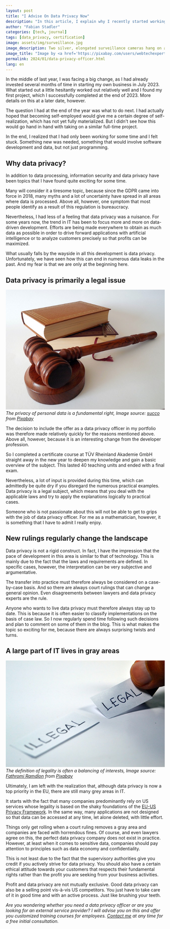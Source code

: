 ```yaml
---
layout: post
title: "I Advise On Data Privacy Now"
description: "In this article, I explain why I recently started working as a data privacy officer and why I think the topic is important." 
author: "Fabian Stadler"
categories: [tech, journal]
tags: [data_privacy, certification]
image: assets/img/surveillance.jpg
image_description: Two silver, elongated surveillance cameras hang on a wall, connected to two power boxes behind them via pipes and cables. The first camera is tilted slightly downwards to the right, the second camera is tilted slightly higher but also points to the right. Most of the wall is plastered with gray plaster. Only the upper edge of the picture shows gray bricks.
image_title: "Image by <a href='https://pixabay.com/users/webtechexperts-10518280/?utm_source=link-attribution&utm_medium=referral&utm_campaign=image&utm_content=7267551'>Joseph Mucira</a> from <a href='https://pixabay.com//?utm_source=link-attribution&utm_medium=referral&utm_campaign=image&utm_content=7267551'>Pixabay</a>"
permalink: 2024/01/data-privacy-officer.html
lang: en
---
```


In the middle of last year, I was facing a big change, as I had already invested several months of time in starting my own business in July 2023. What started out a little hesitantly worked out relatively well and I found my first project, which I successfully completed at the end of 2023. More details on this at a later date, however.

The question I had at the end of the year was what to do next. I had actually hoped that becoming self-employed would give me a certain degree of self-realization, which has not yet fully materialized. But I didn't see how this would go hand in hand with taking on a similar full-time project.

In the end, I realized that I had only been working for some time and I felt stuck. Something new was needed, something that would involve software development and data, but not just programming.

## Why data privacy?

In addition to data processing, information security and data privacy have been topics that I have found quite exciting for some time.

Many will consider it a tiresome topic, because since the GDPR came into force in 2018, many myths and a lot of uncertainty have spread in all areas where data is processed. Above all, however, one symptom that most people identify as a result of this regulation is bureaucracy.

Nevertheless, I had less of a feeling that data privacy was a nuisance. For some years now, the trend in IT has been to focus more and more on data-driven development. Efforts are being made everywhere to obtain as much data as possible in order to drive forward applications with artificial intelligence or to analyze customers precisely so that profits can be maximized.

What usually falls by the wayside in all this development is data privacy. Unfortunately, we have seen how this can end in numerous data leaks in the past. And my fear is that we are only at the beginning here.

## Data privacy is primarily a legal issue

![A judge's hammer rests on a resonance block. Both are made of dark brown wood, probably oak. Behind it lies a stack of two books. The upper book is bound in a light brown leather cover and the lower one in a slightly darker leather cover. A fabric bookmark hangs out of the lower book. All the items lie on a white background.](/assets/img/hammer-719066_640.jpg)
_The privacy of personal data is a fundamental right, Image source: [succo](https://pixabay.com/users/succo-96729/?utm_source=link-attribution&utm_medium=referral&utm_campaign=image&utm_content=719066) from [Pixabay](https://pixabay.com//?utm_source=link-attribution&utm_medium=referral&utm_campaign=image&utm_content=719066)_

The decision to include the offer as a data privacy officer in my portfolio was therefore made relatively quickly for the reasons mentioned above. Above all, however, because it is an interesting change from the developer profession.

So I completed a certificate course at TÜV Rheinland Akademie GmbH straight away in the new year to deepen my knowledge and gain a basic overview of the subject. This lasted 40 teaching units and ended with a final exam.

Nevertheless, a lot of input is provided during this time, which can admittedly be quite dry if you disregard the numerous practical examples. Data privacy is a legal subject, which means that you deal with the applicable laws and try to apply the explanations logically to practical cases.

Someone who is not passionate about this will not be able to get to grips with the job of data privacy officer. For me as a mathematician, however, it is something that I have to admit I really enjoy.

## New rulings regularly change the landscape

Data privacy is not a rigid construct. In fact, I have the impression that the pace of development in this area is similar to that of technology. This is mainly due to the fact that the laws and requirements are defined. In specific cases, however, the interpretation can be very subjective and argumentative.

The transfer into practice must therefore always be considered on a case-by-case basis. And so there are always court rulings that can change a general opinion. Even disagreements between lawyers and data privacy experts are the rule.

Anyone who wants to live data privacy must therefore always stay up to date. This is because it is often easier to classify implementations on the basis of case law. So I now regularly spend time following such decisions and plan to comment on some of them in the blog. This is what makes the topic so exciting for me, because there are always surprising twists and turns.

## A large part of IT lives in gray areas

![The picture shows how a small strip of paper with the word illegal written in capital letters is lying on a white table. To the right of it, someone is laying another strip with the word legal.](/assets/img/legal-1143114_640.jpg)
_The definition of legality is often a balancing of interests, Image source: [Fathromi Ramdlon](https://pixabay.com/users/ramdlon-710044/?utm_source=link-attribution&utm_medium=referral&utm_campaign=image&utm_content=1143114) from [Pixabay](https://pixabay.com//?utm_source=link-attribution&utm_medium=referral&utm_campaign=image&utm_content=1143114)_

Ultimately, I am left with the realization that, although data privacy is now a top priority in the EU, there are still many grey areas in IT.

It starts with the fact that many companies predominantly rely on US services whose legality is based on the shaky foundations of the [EU-US Privacy Framework](https://en.wikipedia.org/wiki/EU-US_Data_Privacy_Framework). In the same way, many applications are not designed so that data can be accessed at any time, let alone deleted, with little effort.

Things only get rolling when a court ruling removes a gray area and companies are faced with horrendous fines. Of course, and even lawyers agree on this, the perfect data privacy company does not exist in practice. However, at least when it comes to sensitive data, companies should pay attention to principles such as data economy and confidentiality.

This is not least due to the fact that the supervisory authorities give you credit if you actively strive for data privacy. You should also have a certain ethical attitude towards your customers that respects their fundamental rights rather than the profit you are seeking from your business activities.

Profit and data privacy are not mutually exclusive. Good data privacy can also be a selling point vis-à-vis US competitors. You just have to take care of it in good time and with an active process. Just like brushing your teeth.

_Are you wondering whether you need a data privacy officer or are you looking for an external service provider? I will advise you on this and offer you customized training courses for employees. [Contact me](mailto:mail@fabianstadler.com) at any time for a free initial consultation._

